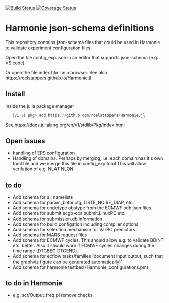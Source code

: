 [![Build Status](https://travis-ci.com/roelstappers/Harmonie.jl.svg?branch=master)](https://travis-ci.com/roelstappers/Harmonie.jl)
[![Coverage Status](https://coveralls.io/repos/github/roelstappers/Harmonie.jl/badge.svg?branch=master)](https://coveralls.io/github/roelstappers/Harmonie.jl?branch=master)
# Harmonie json-schema definitions 

This repository contains json-schema files that could be used in Harmonie to validate experiment configuration files 

Open the file config_exp.json in an editor that supports json-schema (e.g. VS code)

Or open the file index.html in a browser. See also https://roelstappers.github.io/Harmonie.jl

## Install

Inside the julia package manager

```julia   
   (v1.1) pkg> add https://github.com/roelstappers/Harmonie.jl
```

See https://docs.julialang.org/en/v1/stdlib/Pkg/index.html

## Open issues 
- handling of  EPS configuration 
- Handling of domains. Perhaps by merging, i.e. each domain has it's own toml file and we merge this file in config_exp.toml This will allow verifation of e.g. NLAT NLON. 


## to do
- Add schema for all namelists
- Add schema for param_bator.cfg, LISTE_NOIRE_DIAP, etc.
- Add schema for codetype obstype from the ECMWF odb json files.
- Add schema for submit.ecgb-cca submit.LinuxPC etc.
- Add schema for submission.db information
- Add schema fro build configation including compiler options
- Add schema for selection mechanism for VarBC predictors
- Add schema for MARS request files
- Add schema for ECMWF cycles. This should allow e.g. to validate BDINT etc. better. Also it should warn if ECMWF cycles changes during the time range (DTGBEG DTGEND). 
- Add schema for ecflow  tasks/families (document input output, such that the graphviz figure can be generated automatically)` 
- Add schema for harmonie testbed (Harmonie_configurations.pm)



## to do in Harmonie 
- e.g. scr/Output_freq.pl  remove checks


